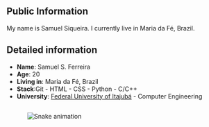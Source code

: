 ## Public Information 

My name is Samuel Siqueira. I currently live in Maria da Fé, Brazil.

## Detailed information

<ul>
    <li><strong>Name</strong>: Samuel S. Ferreira</li>
    <li><strong>Age</strong>: 20</li>
    <li><strong>Living in</strong>: Maria da Fé, Brazil</li>
    <li><strong>Stack</strong>:Git - HTML - CSS - Python - C/C++</li>
    <li><strong>University</strong>: <a href="https://unifei.edu.br">Federal University of Itajubá</a> - Computer Engineering
    </li>
<ul> 

##
![Snake animation](https://github.com/Samuelsiq/Samuelsiq/blob/output/github-contribution-grid-snake.svg)